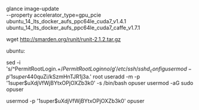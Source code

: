 

glance image-update \
	       --property accelerator_type=gpu_pcie \
	ubuntu_14_lts_docker_aufs_ppc64le_cuda7_v1.4.1
	ubuntu_14_lts_docker_aufs_ppc64le_cuda7_caffe_v1.7.1



wget http://smarden.org/runit/runit-2.1.2.tar.gz





ubuntu:


sed -i 's/^PermitRootLogin.\+$/PermitRootLogin no/g' /etc/ssh/sshd_config
usermod -p '$1$super$440quZi/kSzmHnTJR1j3a.' root
useradd -m -p '$1$super$uXdjVfWjBYtxOPjOXZb3k0' -s /bin/bash opuser
usermod -aG sudo opuser



usermod -p '$1$super$uXdjVfWjBYtxOPjOXZb3k0' opuser

